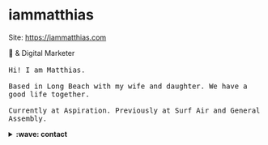 # iammatthias

Site: https://iammatthias.com

<p>
  📸 & Digital Marketer
  <br><br>
  <samp>
   Hi! I am Matthias.
   <br><br>
    Based in Long Beach with my wife and daughter. We have a good life together.
   <br><br>
    Currently at Aspiration. Previously at Surf Air and General Assembly.
  </samp>
</p>

<details>
 <summary><b>:wave: contact</b></summary>
  https://twitter.com/iammatthias
 <br>
  me @ iammatthias .com
</details>
